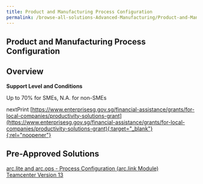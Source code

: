 ```yaml
---
title: Product and Manufacturing Process Configuration
permalink: /browse-all-solutions-Advanced-Manufacturing/Product-and-Manufacturing-Process-Configuration
---
```


## Product and Manufacturing Process Configuration
## Overview

**Support Level and Conditions**

Up to 70% for SMEs, N.A. for non-SMEs

nextPrint
[https://www.enterprisesg.gov.sg/financial-assistance/grants/for-local-companies/productivity-solutions-grant](https://www.enterprisesg.gov.sg/financial-assistance/grants/for-local-companies/productivity-solutions-grant){:target="_blank"}{:rel="noopener"}

## Pre-Approved Solutions

<a href='/productivity-solutions-grant/solutionrepo/solution1899' target='_blank'>arc.lite and arc.ops - Process Configuration (arc.link Module)</a><br>
<a href='/productivity-solutions-grant/solutionrepo/solution2701' target='_blank'>Teamcenter Version 13</a><br>
